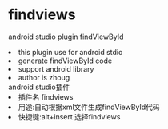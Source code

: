 # findviews
android studio plugin findViewById
 <li>this plugin use for android stdio</li>
<li>generate findViewById code </li>
<li>support  android library</li>
<li>author is zhoug</li>
android studio插件
<li>插件名 findviews</li>
<li>用途:自动根据xml文件生成findViewById代码</li>
<li>快捷键:alt+insert 选择findviews</li>

